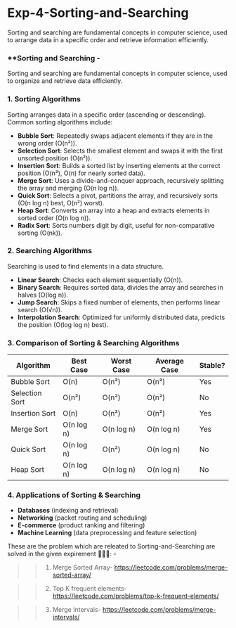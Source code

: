 # Exp-4-Sorting-and-Searching
Sorting and searching are fundamental concepts in computer science, used to arrange data in a specific order and retrieve information efficiently.
### **Sorting and Searching - 

Sorting and searching are fundamental concepts in computer science, used to organize and retrieve data efficiently.

### **1. Sorting Algorithms**  
Sorting arranges data in a specific order (ascending or descending). Common sorting algorithms include:

- **Bubble Sort**: Repeatedly swaps adjacent elements if they are in the wrong order (O(n²)).  
- **Selection Sort**: Selects the smallest element and swaps it with the first unsorted position (O(n²)).  
- **Insertion Sort**: Builds a sorted list by inserting elements at the correct position (O(n²), O(n) for nearly sorted data).  
- **Merge Sort**: Uses a divide-and-conquer approach, recursively splitting the array and merging (O(n log n)).  
- **Quick Sort**: Selects a pivot, partitions the array, and recursively sorts (O(n log n) best, O(n²) worst).  
- **Heap Sort**: Converts an array into a heap and extracts elements in sorted order (O(n log n)).  
- **Radix Sort**: Sorts numbers digit by digit, useful for non-comparative sorting (O(nk)).  

### **2. Searching Algorithms**  
Searching is used to find elements in a data structure.

- **Linear Search**: Checks each element sequentially (O(n)).  
- **Binary Search**: Requires sorted data, divides the array and searches in halves (O(log n)).  
- **Jump Search**: Skips a fixed number of elements, then performs linear search (O(√n)).  
- **Interpolation Search**: Optimized for uniformly distributed data, predicts the position (O(log log n) best).  

### **3. Comparison of Sorting & Searching Algorithms**  
| Algorithm       | Best Case   | Worst Case  | Average Case  | Stable? |
|---------------|------------|------------|--------------|---------|
| Bubble Sort   | O(n)       | O(n²)      | O(n²)        | Yes     |
| Selection Sort| O(n²)      | O(n²)      | O(n²)        | No      |
| Insertion Sort| O(n)       | O(n²)      | O(n²)        | Yes     |
| Merge Sort    | O(n log n) | O(n log n) | O(n log n)   | Yes     |
| Quick Sort    | O(n log n) | O(n²)      | O(n log n)   | No      |
| Heap Sort     | O(n log n) | O(n log n) | O(n log n)   | No      |

### **4. Applications of Sorting & Searching**
- **Databases** (indexing and retrieval)  
- **Networking** (packet routing and scheduling)  
- **E-commerce** (product ranking and filtering)  
- **Machine Learning** (data preprocessing and feature selection)  

These are the problem which are releated to Sorting-and-Searching are solved in the given expirement 🚀🚀🚀: - 

>> 1. Merge Sorted Array- https://leetcode.com/problems/merge-sorted-array/
>>

>> 2. Top K frequent elements- https://leetcode.com/problems/top-k-frequent-elements/
>>

>> 3. Merge Intervals- https://leetcode.com/problems/merge-intervals/
>> 



